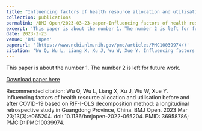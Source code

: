 ```yaml
---
title: "Influencing factors of health resource allocation and utilisation before and after COVID-19 based on RIF-I-OLS decomposition method: a longitudinal retrospective study in Guangdong Province, China |Number 1"
collection: publications
permalink: /BMJ Open/2023-03-23-paper-Influencing factors of health resource allocation and utilisation before and after COVID-19 based on RIF-I-OLS decomposition method: a longitudinal retrospective study in Guangdong Province, China-number-1
excerpt: 'This paper is about the number 1. The number 2 is left for future work.'
date: 2023-3-23
venue: 'BMJ Open'
paperurl: '(https://www.ncbi.nlm.nih.gov/pmc/articles/PMC10039974/)'
citation: 'Wu Q, Wu L, Liang X, Xu J, Wu W, Xue Y. Influencing factors of health resource allocation and utilisation before and after COVID-19 based on RIF-I-OLS decomposition method: a longitudinal retrospective study in Guangdong Province, China. BMJ Open. 2023 Mar 23;13(3):e065204. doi: 10.1136/bmjopen-2022-065204. PMID: 36958786; PMCID: PMC10039974.'
---
```

This paper is about the number 1. The number 2 is left for future work.

[Download paper here](https://www.ncbi.nlm.nih.gov/pmc/articles/PMC10039974/)

Recommended citation: Wu Q, Wu L, Liang X, Xu J, Wu W, Xue Y. Influencing factors of health resource allocation and utilisation before and after COVID-19 based on RIF-I-OLS decomposition method: a longitudinal retrospective study in Guangdong Province, China. BMJ Open. 2023 Mar 23;13(3):e065204. doi: 10.1136/bmjopen-2022-065204. PMID: 36958786; PMCID: PMC10039974.
